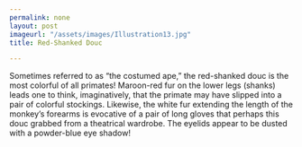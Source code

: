 ```yaml
---
permalink: none
layout: post
imageurl: "/assets/images/Illustration13.jpg"
title: Red-Shanked Douc

---
```


Sometimes referred to as “the costumed ape,” the red-shanked douc is the most colorful of all primates! Maroon-red fur on the lower legs (shanks) leads one to think, imaginatively, that the primate may have slipped into a pair of colorful stockings. Likewise, the white fur extending the length of the monkey’s forearms is evocative of a pair of long gloves that perhaps this douc grabbed from a theatrical wardrobe. The eyelids appear to be dusted with a powder-blue eye shadow! 
